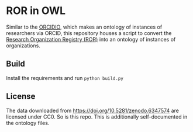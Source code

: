 # ROR in OWL

Similar to the [ORCIDIO](https://github.com/cthoyt/orcidio), which makes an ontology of instances of researchers via
ORCID, this repository houses a script to convert the [Research Organization Registry (ROR)](https://ror.org) into
an ontology of instances of organizations.

## Build

Install the requirements and run `python build.py`

## License

The data downloaded from https://doi.org/10.5281/zenodo.6347574 are licensed under CC0. So is this repo. This is
additionally self-documented in the ontology files.
